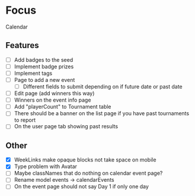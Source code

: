 # Focus

Calendar

## Features

- [ ] Add badges to the seed
- [ ] Implement badge prizes
- [ ] Implement tags
- [ ] Page to add a new event
  - [ ] Different fields to submit depending on if future date or past date
- [ ] Edit page (add winners this way)
- [ ] Winners on the event info page
- [ ] Add "playerCount" to Tournament table
- [ ] There should be a banner on the list page if you have past tournaments to report
- [ ] On the user page tab showing past results

## Other

- [x] WeekLinks make opaque blocks not take space on mobile
- [x] Type problem with Avatar
- [ ] Maybe classNames that do nothing on calendar event page?
- [ ] Rename model events -> calendarEvents
- [ ] On the event page should not say Day 1 if only one day
